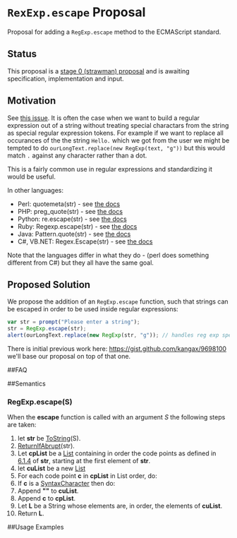 # `RexExp.escape` Proposal

Proposal for adding a `RegExp.escape` method to the ECMAScript standard.

## Status

This proposal is a [stage 0 (strawman) proposal](https://docs.google.com/document/d/1QbEE0BsO4lvl7NFTn5WXWeiEIBfaVUF7Dk0hpPpPDzU/edit#) and is awaiting specification, implementation and input.

## Motivation

See [this issue](https://esdiscuss.org/topic/regexp-escape). It is often the case when we want to build a regular expression out of a string without treating special charactars from the string as special regular expression tokens. For example if we want to replace all occurances of the the string `Hello.` which we got from the user we might be tempted to do `ourLongText.replace(new RegExp(text, "g"))` but this would match `.` against any character rather than a dot.

This is a fairly common use in regular expressions and standardizing it would be useful. 

In other languages: 

 - Perl: quotemeta(str) - see [the docs](http://perldoc.perl.org/functions/quotemeta.html)
 - PHP: preg_quote(str) - see [the docs](http://php.net/manual/en/function.preg-quote.php)
 - Python: re.escape(str) - see [the docs](https://docs.python.org/2/library/re.html#re.escape)
 - Ruby: Regexp.escape(str) - see [the docs](http://ruby-doc.org/core-2.2.0/Regexp.html#method-c-escape)
 - Java: Pattern.quote(str) - see [the docs](http://docs.oracle.com/javase/7/docs/api/java/util/regex/Pattern.html#quote(java.lang.String))
 - C#, VB.NET: Regex.Escape(str) - see [the docs](https://msdn.microsoft.com/en-us/library/system.text.regularexpressions.regex.escape(v=vs.110).aspx)

Note that the languages differ in what they do - (perl does something different from C#) but they all have the same goal. 

## Proposed Solution

We propose the addition of an `RegExp.escape` function, such that strings can be escaped in order to be used inside regular expressions:

```js
var str = prompt("Please enter a string");
str = RegExp.escape(str);
alert(ourLongText.replace(new RegExp(str, "g")); // handles reg exp special tokens with the replacement.
```

There is initial previous work here: https://gist.github.com/kangax/9698100 we'll base our proposal on top of that one. 

##FAQ

##Semantics

### RegExp.escape(S)

When the **escape** function is called with an argument _S_ the following steps are taken:

1. let **str** be [ToString](http://people.mozilla.org/~jorendorff/es6-draft.html#sec-tostring)(S).
2. [ReturnIfAbrupt](http://people.mozilla.org/~jorendorff/es6-draft.html#sec-returnifabrupt)(str).
3. Let **cpList** be a [List](http://people.mozilla.org/~jorendorff/es6-draft.html#sec-list-and-record-specification-type) containing in order the code points as defined in [6.1.4](http://people.mozilla.org/~jorendorff/es6-draft.html#sec-ecmascript-language-types-string-type) of **str**, starting at the first element of **str**.
4. let **cuList** be a new [List](http://people.mozilla.org/~jorendorff/es6-draft.html#sec-list-and-record-specification-type)
5. For each code point **c** in **cpList** in List order, do:
 1. If **c** is a [SyntaxCharacter](http://people.mozilla.org/~jorendorff/es6-draft.html#sec-patterns) then do:
   1. Append **"\"** to **cuList**.
 2. Append **c** to  **cpList**.
6. Let **L** be a String whose elements are, in order, the elements of **cuList**.
7. Return **L**.

##Usage Examples
